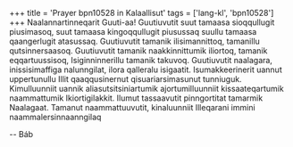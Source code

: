 +++
title = 'Prayer bpn10528 in Kalaallisut'
tags = ['lang-kl', 'bpn10528']
+++
Naalannartinneqarit Guuti-aa! Guutiuvutit suut tamaasa sioqqullugit piusimasoq,
suut tamaasa kingoqqullugit piusussaq suullu tamaasa qaangerlugit atasussaq.
Guutiuvutit tamanik ilisimannittoq, tamanillu qutsinnersaasoq. Guutiuvutit
tamanik naakkinnittumik iliortoq, tamanik eqqartuussisoq, Isiginninnerillu
tamanik takuvoq. Guutiuvutit naalagara, inissisimaffiga nalunngilat, ilora
qalleralu isigaatit.
Isumakkeerinerit uannut uppertunullu Illit qaaqqusinernut
qisuariarsimasunut tunniuguk. Kimulluunniit uannik aliasutsitsiniartumik
ajortumilluunniit kissaateqartumik naammattumik Ikiortigilakkit. Ilumut
tassaavutit pinngortitat tamarmik Naalagaat. Tamanut naammattuuvutit,
kinaluunniit Illeqarani immini naammalersinnaanngilaq

-- Báb

